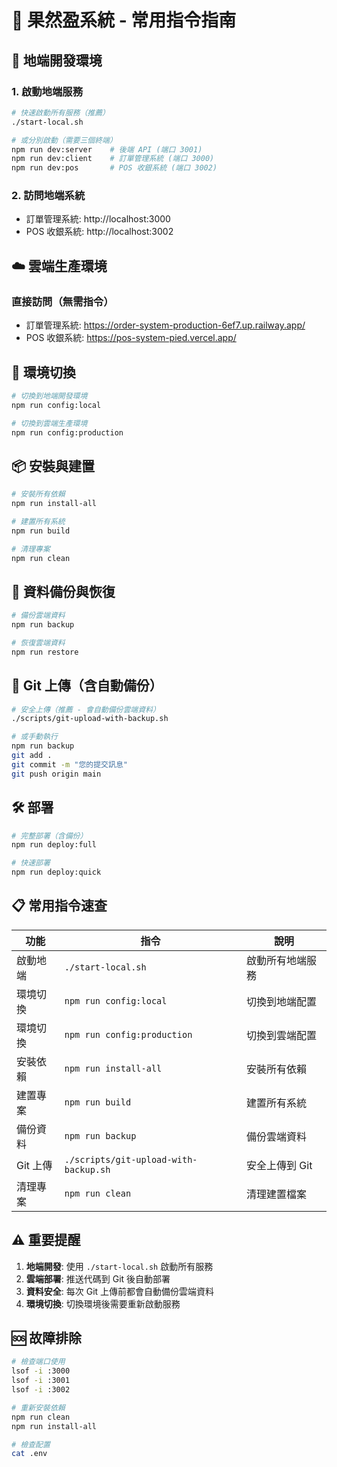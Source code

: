 # 🚀 果然盈系統 - 常用指令指南

## 📱 地端開發環境

### 1. 啟動地端服務
```bash
# 快速啟動所有服務（推薦）
./start-local.sh

# 或分別啟動（需要三個終端）
npm run dev:server    # 後端 API (端口 3001)
npm run dev:client    # 訂單管理系統 (端口 3000)  
npm run dev:pos       # POS 收銀系統 (端口 3002)
```

### 2. 訪問地端系統
- 訂單管理系統: http://localhost:3000
- POS 收銀系統: http://localhost:3002

## ☁️ 雲端生產環境

### 直接訪問（無需指令）
- 訂單管理系統: https://order-system-production-6ef7.up.railway.app/
- POS 收銀系統: https://pos-system-pied.vercel.app/

## 🔄 環境切換

```bash
# 切換到地端開發環境
npm run config:local

# 切換到雲端生產環境  
npm run config:production
```

## 📦 安裝與建置

```bash
# 安裝所有依賴
npm run install-all

# 建置所有系統
npm run build

# 清理專案
npm run clean
```

## 💾 資料備份與恢復

```bash
# 備份雲端資料
npm run backup

# 恢復雲端資料
npm run restore
```

## 🚀 Git 上傳（含自動備份）

```bash
# 安全上傳（推薦 - 會自動備份雲端資料）
./scripts/git-upload-with-backup.sh

# 或手動執行
npm run backup
git add .
git commit -m "您的提交訊息"
git push origin main
```

## 🛠️ 部署

```bash
# 完整部署（含備份）
npm run deploy:full

# 快速部署
npm run deploy:quick
```

## 📋 常用指令速查

| 功能 | 指令 | 說明 |
|------|------|------|
| 啟動地端 | `./start-local.sh` | 啟動所有地端服務 |
| 環境切換 | `npm run config:local` | 切換到地端配置 |
| 環境切換 | `npm run config:production` | 切換到雲端配置 |
| 安裝依賴 | `npm run install-all` | 安裝所有依賴 |
| 建置專案 | `npm run build` | 建置所有系統 |
| 備份資料 | `npm run backup` | 備份雲端資料 |
| Git 上傳 | `./scripts/git-upload-with-backup.sh` | 安全上傳到 Git |
| 清理專案 | `npm run clean` | 清理建置檔案 |

## ⚠️ 重要提醒

1. **地端開發**: 使用 `./start-local.sh` 啟動所有服務
2. **雲端部署**: 推送代碼到 Git 後自動部署
3. **資料安全**: 每次 Git 上傳前都會自動備份雲端資料
4. **環境切換**: 切換環境後需要重新啟動服務

## 🆘 故障排除

```bash
# 檢查端口使用
lsof -i :3000
lsof -i :3001  
lsof -i :3002

# 重新安裝依賴
npm run clean
npm run install-all

# 檢查配置
cat .env
```
